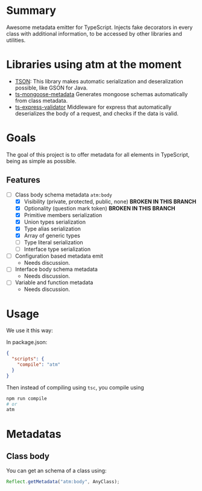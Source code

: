 # Summary
Awesome metadata emitter for TypeScript. Injects fake decorators in every class with additional information, to be accessed by other libraries
and utilities.

<!-- 
You can see an example of emitted metadata in this project at [src/metadata.ts](https://github.com/lilezek/awesome-metadata/blob/master/src/metadata.ts). 
-->

# Libraries using atm at the moment

* [TSON](https://github.com/lilezek/tson): This library makes automatic serialization and deseralization possible, like GSON for Java.
* [ts-mongoose-metadata](https://github.com/lilezek/ts-mongoose-metadata) Generates mongoose schemas automatically from class metadata.
* [ts-express-validator](https://github.com/lilezek/ts-express-validator) Middleware for express that automatically deserializes the body of a request,
and checks if the data is valid.

# Goals

The goal of this project is to offer metadata for all elements in TypeScript, being as simple as possible. 

## Features

* [ ] Class body schema metadata `atm:body`
  * [x] Visibility (private, protected, public, none) **BROKEN IN THIS BRANCH**
  * [x] Optionality (question mark token) **BROKEN IN THIS BRANCH**
  * [x] Primitive members serialization
  * [x] Union types serialization
  * [x] Type alias serialization
  * [x] Array of generic types
  * [ ] Type literal serialization
  * [ ] Interface type serialization
* [ ] Configuration based metadata emit
  * Needs discussion.
* [ ] Interface body schema metadata 
  * Needs discussion.
* [ ] Variable and function metadata
  * Needs discussion.

# Usage

We use it this way:

In package.json:
``` json
{
  "scripts": {
    "compile": "atm"
  }
}
```

Then instead of compiling using `tsc`, you compile using

```sh
npm run compile
# or
atm
```

# Metadatas

## Class body

You can get an schema of a class using:

```ts
Reflect.getMetadata("atm:body", AnyClass);
```